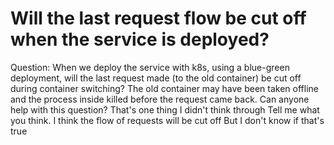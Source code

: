 
# Will the last request flow be cut off when the service is deployed?

Question:
When we deploy the service with k8s, using a blue-green deployment, will the last request made (to the old container) be cut off during container switching?
The old container may have been taken offline and the process inside killed before the request came back.
Can anyone help with this question? That's one thing I didn't think through
Tell me what you think. I think the flow of requests will be cut off
But I don't know if that's true

        
